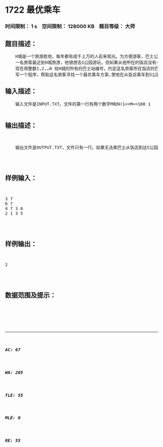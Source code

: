 # 1722 最优乘车   
### 时间限制： 1 s&nbsp;&nbsp;&nbsp;&nbsp;空间限制： 128000 KB&nbsp;&nbsp;&nbsp;&nbsp;题目等级： 大师  
## 题目描述：  

<pre>
    H城是一个旅游胜地，每年都有成千上万的人前来观光。为方便游客，巴士公司在各个旅游景点及宾馆，饭店等地都设置了巴士站并开通了一些单程巴上线路。每条单程巴士线路从某个巴士站出发，依次途经若干个巴士站，最终到达终点巴士站。
    一名旅客最近到H城旅游，他很想去S公园游玩，但如果从他所在的饭店没有一路巴士可以直接到达S公园，则他可能要先乘某一路巴士坐几站，再下来换乘同一站台的另一路巴士, 这样换乘几次后到达S公园。
    现在用整数1,2,…N 给H城的所有的巴士站编号，约定这名旅客所在饭店的巴士站编号为1…S公园巴士站的编号为N。
    写一个程序，帮助这名旅客寻找一个最优乘车方案,使他在从饭店乘车到S公园的过程中换车的次数最少。
</pre>
  
  
## 输入描述：  

<pre>
    输入文件是INPUT.TXT。文件的第一行有两个数字M和N(1<=M<=100 1<N<=500），表示开通了M条单程巴士线路，总共有N个车站。从第二行到第M刊行依次给出了第1条到第M条巴士线路的信息。其中第i+1行给出的是第i条巴士线路的信息，从左至右按运行顺序依次给出了该线路上的所有站号相邻两个站号之间用一个空格隔开。
</pre>
  
  
## 输出描述：  

<pre>
    输出文件是OUTPUT.TXT，文件只有一行。如果无法乘巴士从饭店到达S公园，则输出"N0"，否则输出你的程序所找到的最少换车次数，换车次数为0表示不需换车即可到达。
</pre>
  
  
## 样例输入：  

<pre>
3 7
6 7
4 7 3 6
2 1 3 5
</pre>
  
  
## 样例输出：  

<pre>
2
</pre>
  
  
## 数据范围及提示：  

<pre>
</pre>
  
  
***  

##### AC: 67  
##### WA: 205  
##### TLE: 55  
##### MLE: 0  
##### RE: 55  
